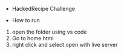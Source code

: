 * HackedRecipe Challenge

* How to run

1. open the folder using vs code
2. Go to home.html
3. right click and select open with live server


